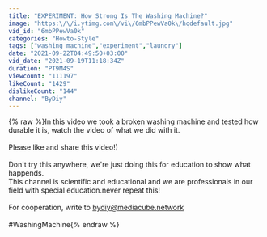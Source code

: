 ```yaml
---
title: "EXPERIMENT: How Strong Is The Washing Machine?"
image: "https:\/\/i.ytimg.com\/vi\/6mbPPewVa0k\/hqdefault.jpg"
vid_id: "6mbPPewVa0k"
categories: "Howto-Style"
tags: ["washing machine","experiment","laundry"]
date: "2021-09-22T04:49:50+03:00"
vid_date: "2021-09-19T11:18:34Z"
duration: "PT9M4S"
viewcount: "111197"
likeCount: "1429"
dislikeCount: "144"
channel: "ByDiy"
---
```

{% raw %}In this video we took a broken washing machine and tested how durable it is, watch the video of what we did with it.<br /><br />Please like and share this video!)<br /><br />Don't try this anywhere, we're just doing this for education to show what happends.<br />This channel is scientific and educational and we are professionals in our field with special education.never repeat this!<br /><br />For cooperation, write to bydiy@mediacube.network<br /><br />#WashingMachine{% endraw %}
